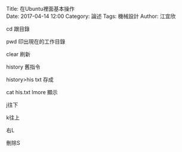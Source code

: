 Title: 在Ubuntu裡面基本操作  
Date: 2017-04-14 12:00
Category: 論述
Tags: 機械設計
Author: 江宜欣
 
cd 跟目錄

pwd 印出現在的工作目錄

clear 刷新

history 舊指令 

history>his txt 存成

cat his.txt lmore 顯示

j往下

k往上

右L

刪除S 